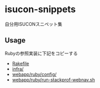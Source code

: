 # isucon-snippets
自分用ISUCONスニペット集

## Usage
Rubyの参照実装に下記をコピーする

* [Rakefile](Rakefile)
* [infra/](infra/)
* [webapp/ruby/config/](webapp/ruby/config/)
* [webapp/ruby/run-stackprof-webnav.sh](webapp/ruby/run-stackprof-webnav.sh)
